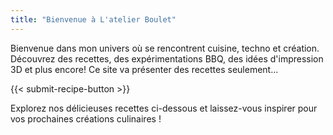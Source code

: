 ```yaml
---
title: "Bienvenue à L'atelier Boulet"
---
```


Bienvenue dans mon univers où se rencontrent cuisine, techno et création.
Découvrez des recettes, des expérimentations BBQ, des idées d'impression 3D et plus encore! Ce site va présenter des recettes seulement...

{{< submit-recipe-button >}}

Explorez nos délicieuses recettes ci-dessous et laissez-vous inspirer pour vos prochaines créations culinaires !

